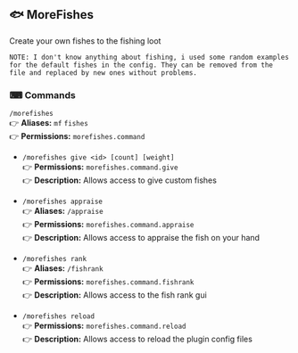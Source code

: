 ## 🐟 MoreFishes
Create your own fishes to the fishing loot

```
NOTE: I don't know anything about fishing, i used some random examples for the default fishes in the config. They can be removed from the file and replaced by new ones without problems.
```

### ⌨ Commands
`/morefishes`\
👉 **Aliases:** `mf` `fishes`\
👉 **Permissions:** `morefishes.command`

- `/morefishes give <id> [count] [weight]`\
  👉 **Permissions:** `morefishes.command.give`\
  👉 **Description:** Allows access to give custom fishes

- `/morefishes appraise`\
  👉 **Aliases:** `/appraise`\
  👉 **Permissions:** `morefishes.command.appraise`\
  👉 **Description:** Allows access to appraise the fish on your hand

- `/morefishes rank`\
  👉 **Aliases:** `/fishrank`\
  👉 **Permissions:** `morefishes.command.fishrank`\
  👉 **Description:** Allows access to the fish rank gui

- `/morefishes reload`\
  👉 **Permissions:** `morefishes.command.reload`\
  👉 **Description:** Allows access to reload the plugin config files
 